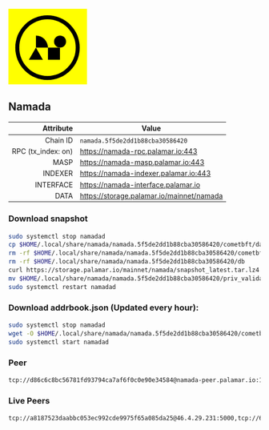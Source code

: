 ![Logo](https://raw.githubusercontent.com/Pa1amar/mainnets/refs/heads/main/namada/logo.png)
## Namada
| Attribute | Value |
|----------:|-------|
| Chain ID         | `namada.5f5de2dd1b88cba30586420` |
| RPC (tx_index: on)  | https://namada-rpc.palamar.io:443 |
| MASP  | https://namada-masp.palamar.io:443 |
| INDEXER | https://namada-indexer.palamar.io:443 |
| INTERFACE | https://namada-interface.palamar.io |
| DATA | https://storage.palamar.io/mainnet/namada |

### Download snapshot
```bash
sudo systemctl stop namadad
cp $HOME/.local/share/namada/namada.5f5de2dd1b88cba30586420/cometbft/data/priv_validator_state.json $HOME/.local/share/namada/namada.5f5de2dd1b88cba30586420/priv_validator_state.json.backup
rm -rf $HOME/.local/share/namada/namada.5f5de2dd1b88cba30586420/cometbft/data
rm -rf $HOME/.local/share/namada/namada.5f5de2dd1b88cba30586420/db
curl https://storage.palamar.io/mainnet/namada/snapshot_latest.tar.lz4 | lz4 -dc - | tar -xf - -C $HOME/.local/share/namada/namada.5f5de2dd1b88cba30586420/
mv $HOME/.local/share/namada/namada.5f5de2dd1b88cba30586420/priv_validator_state.json.backup $HOME/.local/share/namada/namada.5f5de2dd1b88cba30586420/cometbft/data/priv_validator_state.json
sudo systemctl restart namadad
```
### Download addrbook.json (Updated every hour):
```bash
sudo systemctl stop namadad
wget -O $HOME/.local/share/namada/namada.5f5de2dd1b88cba30586420/cometbft/config/addrbook.json https://storage.palamar.io/mainnet/namada/addrbook.json
sudo systemctl start namadad
```
### Peer
```bash
tcp://d86c6c8bc56781fd93794ca7af6f0c0e90e34584@namada-peer.palamar.io:16656
```





























































































































































































































































































































































































































































































































































































































































































































































































































































































































































































































































































































































































































































































































































































































































































































































### Live Peers
```
tcp://a8187523daabbc053ec992cde9975f65a085da25@46.4.29.231:5000,tcp://645f6ab7910801304cd264b129030c848243ca6b@142.132.194.124:19904,tcp://219c4c2475048dbaa9e01d20ebd82b913958b4d8@72.46.84.33:16656,tcp://5c479b8d9969bb901897ebed40fc197d507f007c@144.91.119.1:26656,tcp://761c832e006e7c35557a05c339c133862a196f59@46.105.223.122:26656,tcp://c4deb6863d50bcdd9d20b02303d010090908d6d2@192.64.82.62:26656,tcp://6b469eb00f21d6ebe344c951f599e2012f70d4e9@5.194.81.121:19904,tcp://478de66fe39df43a60f5850e5b99da4edd14de85@212.51.129.72:26706,tcp://e461529f0cfc2520dbad23d402906924fef602f9@65.109.26.242:26656,tcp://600e85651e7d3ec695eb7c26ddf37fef5724e61b@91.134.82.47:26656,tcp://e440b899fadb26e41745dc741d5f75b8f8aa251a@65.109.30.26:14656,tcp://58ef73cbdab74af6bcd2790721ddf47993e16c88@72.46.84.125:26656,tcp://74184876d3b02a7d622f177779a416aa66964bdd@51.91.105.170:26656,tcp://53b91a7a3929ced6d61c8ec3ca85502803a1f3e3@167.235.35.48:26656,tcp://1f43b35a477eb957ad968d54c00f85ebb82fcb08@65.109.78.7:20056,tcp://05309c2cce2d163027a47c662066907e89cd6b99@104.251.123.123:26656,tcp://68ede0c21b03bfeb3ace802eaafbdd2b55d5c215@161.35.198.105:38656
```
